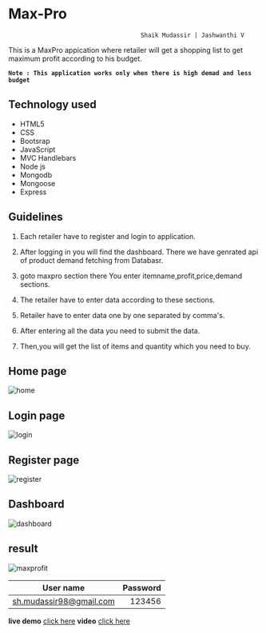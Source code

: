 # Max-Pro
                                         Shaik Mudassir | Jashwanthi V
This is a MaxPro appication where retailer will get a shopping list to get maximum profit according to his budget.

**`Note : This application works only when there is high demad and less budget`**

## Technology used
+ HTML5
+ CSS
+ Bootsrap
+ JavaScript
+ MVC Handlebars
+ Node js
+ Mongodb 
+ Mongoose 
+ Express

## Guidelines

1. Each retailer have to register and login to application.

2. After logging in you will find the dashboard. 
   There we have genrated api of product demand fetching from Databasr.

3. goto maxpro section there You enter itemname,profit,price,demand sections.

4. The retailer have to enter data according to these sections.

5. Retailer have to enter data one by one separated by comma's.

6. After entering all the data you need to submit the data.

7. Then,you will get the list of items and quantity which you need to buy.



## Home page
![home](images/home.png)

## Login page
![login](images/login.png)

## Register page
![register](images/register.png)

## Dashboard
![dashboard](images/dashboard.png)

## result
![maxprofit](images/maxprofit.png)


| User name                | Password |
| ------------------------ | --------:|
| sh.mudassir98@gmail.com  | 123456   |

**live demo** [click here](http://maxprov1.herokuapp.com/)
**video** [click here](https://youtu.be/eSi3MGR1d8c)
